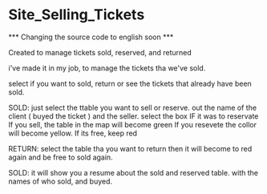 # Site_Selling_Tickets
*** Changing the source code to english soon ***

Created to manage tickets sold, reserved, and returned

i've made it in my job, to manage the tickets tha we've sold. 

select if you want to sold, return or see the tickets that already have been sold.


SOLD:
just select the ttable you want to sell or reserve.
out the name of the client ( buyed the ticket ) and the seller. 
select the box IF it was to reservate
If you sell, the table in the map will become green
If you resevete the collor will become yellow. 
If its free, keep red

RETURN: 
select the table tha you want to return
then it will become to red again and be free to sold again. 

SOLD: 
it will show you a resume about the sold and reserved table. 
with the names of who sold, and buyed. 

